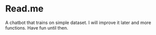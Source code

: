 # Read.me
A chatbot that trains on simple dataset. I will improve it later and more functions. Have fun until then. 
